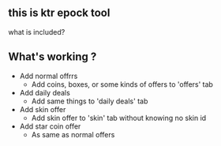 ## this is ktr epock tool


what is included?


## What's working ?
- Add normal offrrs
  - Add coins, boxes, or some kinds of offers to 'offers' tab
- Add daily deals
  - Add same things to 'daily deals' tab
- Add skin offer
  - Add skin offer to 'skin' tab without knowing no skin id
- Add star coin offer
  - As same as normal offers
